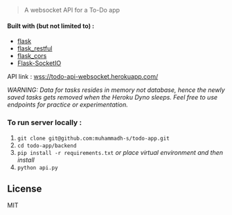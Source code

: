 
> A websocket API for a To-Do app 

#### Built with (but not limited to) :
  * [flask](https://github.com/pallets/flask)
  * [flask_restful](https://github.com/flask-restful/flask-restful)
  * [flask_cors](https://github.com/corydolphin/flask-cors)
  * [Flask-SocketIO](https://github.com/miguelgrinberg/Flask-SocketIO)


API link : <wss://todo-api-websocket.herokuapp.com/>

_WARNING: Data for tasks resides in memory not database, hence the newly saved tasks gets removed when the Heroku Dyno sleeps. Feel free to use endpoints for practice or experimentation._

### To run server locally :

1. `git clone git@github.com:muhammadh-s/todo-app.git`
2. `cd todo-app/backend`
3. `pip install -r requirements.txt` _or place virtual environment and then install_
4. `python api.py`


## License
MIT
